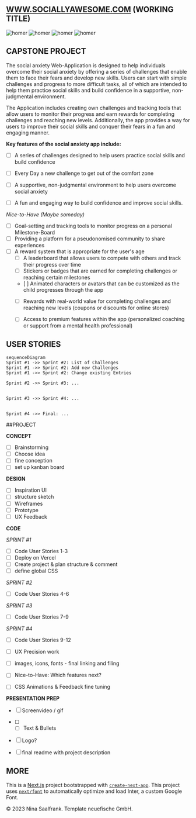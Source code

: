 
## [WWW.SOCIALLYAWESOME.COM](https://capstone-project-git-list-of-challenges-salaos.vercel.app/challenges) (WORKING TITLE)



![homer](https://user-images.githubusercontent.com/123561210/228357076-a605e16f-e0c6-4508-8e15-f005df9c5136.gif)
![homer](https://user-images.githubusercontent.com/123561210/228357076-a605e16f-e0c6-4508-8e15-f005df9c5136.gif)
![homer](https://user-images.githubusercontent.com/123561210/228357076-a605e16f-e0c6-4508-8e15-f005df9c5136.gif)
![homer](https://user-images.githubusercontent.com/123561210/228357076-a605e16f-e0c6-4508-8e15-f005df9c5136.gif)


## CAPSTONE PROJECT

The social anxiety Web-Application is designed to help individuals overcome their social anxiety by offering a series of challenges that enable them to face their fears and develop new skills. Users can start with simple challenges and progress to more difficult tasks, all of which are intended to help them practice social skills and build confidence in a supportive, non-judgmental environment.

The Application includes creating own challenges and tracking tools that allow users to monitor their progress and earn rewards for completing challenges and reaching new levels. Additionally, the app provides a way for users to improve their social skills and conquer their fears in a fun and engaging manner.

__Key features of the social anxiety app include:__

- [ ] A series of challenges designed to help users practice social skills and build confidence
- [ ] Every Day a new challenge to get out of the comfort zone
- [ ] A supportive, non-judgmental environment to help users overcome social anxiety
- [ ] A fun and engaging way to build confidence and improve social skills.



_Nice-to-Have (Maybe someday)_

- [ ] Goal-setting and tracking tools to monitor progress on a personal Milestone-Board
- [ ] Providing a platform for a pseudonomised community to share experiences
- [ ] A reward system that is appropriate for the user's age
     - [ ] A leaderboard that allows users to compete with others and track their progress over time
     - [ ] Stickers or badges that are earned for completing challenges or reaching certain milestones
     - [ ] Animated characters or avatars that can be customized as the child progresses through the app
     - [ ] Rewards with real-world value for completing challenges and reaching new levels (coupons or discounts for online stores)
     - [ ] Access to premium features within the app (personalized coaching or support from a mental health professional)



## USER STORIES


```mermaid
sequenceDiagram
Sprint #1 ->> Sprint #2: List of Challenges
Sprint #1 ->> Sprint #2: Add new Challenges
Sprint #1 ->> Sprint #2: Change existing Entries

Sprint #2 ->> Sprint #3: ...


Sprint #3 ->> Sprint #4: ...


Sprint #4 ->> Final: ...
```


##PROJECT

__CONCEPT__
 - [ ] Brainstorming
 - [ ] Choose idea
 - [ ] fine conception
 - [ ] set up kanban board

__DESIGN__
 - [ ] Inspiration UI
 - [ ] structure sketch
 - [ ] Wireframes 
 - [ ] Prototype
 - [ ] UX Feedback

__CODE__

_SPRINT #1_
 - [ ] Code User Stories 1-3
 - [ ] Deploy on Vercel
 - [ ] Create project & plan structure & comment
 - [ ] define global CSS
               
_SPRINT #2_
 - [ ] Code User Stories 4-6
             
_SPRINT #3_
 - [ ] Code User Stories 7-9
       
_SPRINT #4_
 - [ ] Code User Stories 9-12
 - [ ] UX Precision work
 - [ ] images, icons, fonts - final linking and filing
 - [ ] Nice-to-Have: Which features next?
 - [ ] CSS Animations & Feedback fine tuning
       
      
__PRESENTATION PREP__
- [ ] Screenvideo / gif
- [ ]  - [ ] Text & Bullets
- [ ] Logo?
- [ ] final readme with project description


## MORE

This is a [Next.js](https://nextjs.org/) project bootstrapped with [`create-next-app`](https://github.com/vercel/next.js/tree/canary/packages/create-next-app). This project uses [`next/font`](https://nextjs.org/docs/basic-features/font-optimization) to automatically optimize and load Inter, a custom Google Font. 

© 2023 Nina Saalfrank. Template neuefische GmbH.


